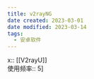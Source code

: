 ```yaml
---
title: v2rayNG
date created: 2023-03-01
date modified: 2023-03-14
tags:
  - 安卓软件
---
```


x:: [[V2rayU]]  
使用频率:: 5]

